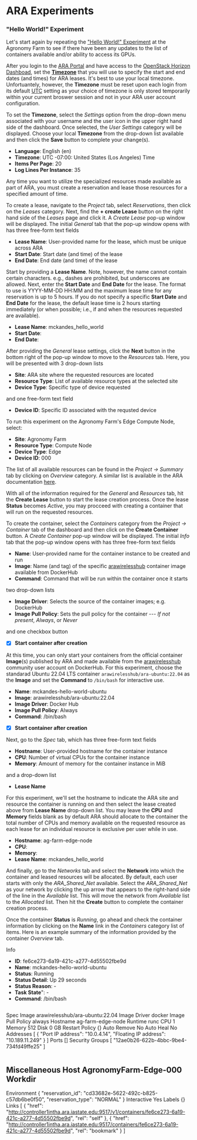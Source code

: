 # ARA Experiments

### "Hello World!" Experiment

Let's start again by repeating the ["Hello World!" Experiment](https://arawireless.readthedocs.io/en/latest/ara_experiments/ara_hello_world.html#hello-world-experiment) at the Agronomy Farm to see if there have been any updates to the list of containers available and/or ability to access its GPUs. 

After you login to the [ARA Portal](https://portal.arawireless.org) and have access to the [OpenStack Horizon Dashboad](https://docs.openstack.org/horizon/latest), set the [**Timezone**](https://arawireless.readthedocs.io/en/latest/getting_started/started_with_ara_portal.html#setting-the-user-time-zone) that you will use to specify the start and end dates (and times) for ARA leases. It's best to use your local timezone. Unfortuantely, however, the **Timezone** must be reset upon each login from its default [UTC](https://en.wikipedia.org/wiki/Coordinated_Universal_Time) setting as your choice of timezone is only stored temporarily within your current broswer session and not in your ARA user account configuration. 

To set the **Timezone**, select the *Settings* option from the drop-down menu associated with your username and the user icon in the upper right hand side of the dashboard. Once selected, the *User Settings* category will be displayed. Choose your local **Timezone** from the drop-down list available and then click the **Save** button to complete your change(s).

- **Language**: English (en)
- **Timezone**: UTC -07:00: United States (Los Angeles) Time
- **Items Per Page**: 20
- **Log Lines Per Instance**: 35

Any time you want to utilize the specialized resources made available as part of ARA, you must create a reservation and lease those resources for a specified amount of time. 

To create a lease, navigate to the *Project* tab, select *Reservations*, then click on the *Leases* category. Next, find the **+ create Lease** button on the right hand side of the *Leases* page and click it. A *Create Lease* pop-up window will be displayed. The initial *General* tab that the pop-up window opens with has three free-form text fields

- **Lease Name**: User-provided name for the lease, which must be unique across ARA 
- **Start Date**: Start date (and time) of the lease
- **End Date**: End date (and time) of the lease
  
Start by providing a **Lease Name**. Note, however, the name cannot contain certain characters. e.g., dashes are prohibited, but underscores are allowed. Next, enter the **Start Date** and **End Date** for the lease. The format to use is YYYY-MM-DD HH:MM and the maximum lease time for any reservation is up to 5 hours. If you do not specify a specific **Start Date** and **End Date** for the lease, the default lease time is 2 hours starting immediately (or when possible; i.e., if and when the resources requested are available). 

- **Lease Name**: mckandes_hello_world
- **Start Date**:
- **End Date**:

After providing the *General* lease settings, click the **Next** button in the bottom right of the pop-up window to move to the *Resources* tab. Here, you will be presented with 3 drop-down lists

- **Site**: ARA site where the requested resources are located 
- **Resource Type**: List of available resource types at the selected site
- **Device Type**: Specific type of device requested
  
and one free-form text field

- **Device ID**: Specific ID associated with the requsted device

To run this experiment on the Agronomy Farm's Edge Compute Node, select:

- **Site**: Agronomy Farm
- **Resource Type**: Compute Node
- **Device Type**: Edge
- **Device ID**: 000

The list of all available resources can be found in the *Project -> Summary* tab by clicking on *Overview*  category. A similar list is available in the ARA documentation [here](https://arawireless.readthedocs.io/en/latest/ara_technical_manual/ara_resource_specification.html). 

With all of the information required for the *General* and *Resources* tab, hit the **Create Lease** button to start the lease creation process. Once the lease **Status** becomes *Active*, you may procceed with creating a container that will run on the requested resources. 

To create the container, select the *Containers* category from the *Project -> Container* tab of the dashboard and then click on the **Create Container** button. A *Create Container* pop-up window will be displayed. The initial *Info* tab that the pop-up window opens with has three free-form text fields

- **Name**: User-provided name for the container instance to be created and run
- **Image**: Name (and tag) of the specific [arawirelesshub](https://hub.docker.com/u/arawirelesshub) container image available from DockerHub
- **Command**: Command that will be run within the container once it starts

two drop-down lists

- **Image Driver**: Selects the source of the container images; e.g. DockerHub
- **Image Pull Policy**: Sets the pull policy for the container --- *If not present*, *Always*, or *Never*

and one checkbox button

- [x] **Start container after creation**

At this time, you can only start your containers from the official container **Image**(s)  published by ARA and made available from the [arawirelesshub](https://hub.docker.com/u/arawirelesshub) community user account on DockerHub. For this experiment, choose the standarad Ubuntu 22.04 LTS container `arawirelesshub/ara-ubuntu:22.04` as the **Image** and set the **Command** to `/bin/bash` for interactive use. 

- **Name**: mckandes-hello-world-ubuntu
- **Image**: arawirelesshub/ara-ubuntu:22.04
- **Image Driver**: Docker Hub
- **Image Pull Policy**: Always
- **Command**: /bin/bash
- [x] **Start container after creation**

Next, go to the *Spec* tab, which has three free-form text fields

- **Hostname**: User-provided hostname for the container instance
- **CPU**: Number of virtual CPUs for the container instance
- **Memory**: Amount of memory for the container instance in MiB

and a drop-down list

- **Lease Name**

For this experiment, we'll set the hostname to indicate the ARA site and resource the container is running on and then select the lease created above from **Lease Name** drop-down list. You may leave the **CPU** and **Memory** fields blank as by default ARA should allocate to the container the total number of CPUs and memory available on the requested resource as each lease for an individual resource is exclusive per user while in use.

- **Hostname**: ag-farm-edge-node
- **CPU**:
- **Memory**:
- **Lease Name**: mckandes_hello_world

And finally, go to the *Networks* tab and select the **Network** into which the container and leased resources will be allocated. By default, each user starts with only the *ARA_Shared_Net* available. Select the *ARA_Shared_Net* as your network by clicking the up arrow that appears to the right-hand side of the line in the *Available* list. This will move the network from *Available* list to the *Allocated* list. Then hit the **Create** button to complete the container creation process. 

Once the container **Status** is *Running*, go ahead and check the container information by clicking on the **Name** link in the *Containers* category list of items. Here is an example summary of the information provided by the container *Overview* tab.


Info
- **ID**: fe6ce273-6a19-421c-a277-4d55502fbe9d
- **Name**: mckandes-hello-world-ubuntu
- **Status**: Running
- **Status Detail**: Up 29 seconds
- **Status Reason**: -
- **Task State**": -
- **Command**: /bin/bash
```

```
Spec
Image
arawirelesshub/ara-ubuntu:22.04
Image Driver
docker
Image Pull Policy
always
Hostname
ag-farm-edge-node
Runtime
runc
CPU
1
Memory
512
Disk
0 GB
Restart Policy
{}
Auto Remove
No
Auto Heal
No
Addresses
[ { "Port IP address": "10.0.4.14", "Floating IP address": "10.189.11.249" } ]
Ports
[]
Security Groups
[ "12ae0b26-622b-4bbc-9be4-734fd49ffe25" ]
```

```
Miscellaneous
Host
AgronomyFarm-Edge-000
Workdir
-
Environment
{ "reservation_id": "cd33682e-5622-492c-b825-c57db6be0f50", "reservation_type": "NORMAL" }
Interactive
Yes
Labels
{}
Links
[ { "href": "http://controller1intha.ara.iastate.edu:9517/v1/containers/fe6ce273-6a19-421c-a277-4d55502fbe9d", "rel": "self" }, { "href": "http://controller1intha.ara.iastate.edu:9517/containers/fe6ce273-6a19-421c-a277-4d55502fbe9d", "rel": "bookmark" } ]
```

